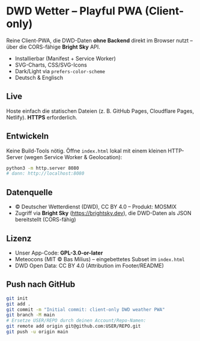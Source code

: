 # DWD Wetter – Playful PWA (Client-only)

Reine Client-PWA, die DWD-Daten **ohne Backend** direkt im Browser nutzt – über die CORS-fähige **Bright Sky** API.
- Installierbar (Manifest + Service Worker)
- SVG-Charts, CSS/SVG-Icons
- Dark/Light via `prefers-color-scheme`
- Deutsch & Englisch

## Live
Hoste einfach die statischen Dateien (z. B. GitHub Pages, Cloudflare Pages, Netlify). **HTTPS** erforderlich.

## Entwickeln
Keine Build-Tools nötig. Öffne `index.html` lokal mit einem kleinen HTTP-Server (wegen Service Worker & Geolocation):
```bash
python3 -m http.server 8080
# dann: http://localhost:8080
```

## Datenquelle
- © Deutscher Wetterdienst (DWD), CC BY 4.0 – Produkt: MOSMIX
- Zugriff via **Bright Sky** (https://brightsky.dev), die DWD-Daten als JSON bereitstellt (CORS-fähig)

## Lizenz
- Unser App-Code: **GPL-3.0-or-later**
- Meteocons (MIT © Bas Milius) – eingebettetes Subset im `index.html`
- DWD Open Data: CC BY 4.0 (Attribution im Footer/README)

## Push nach GitHub
```bash
git init
git add .
git commit -m "Initial commit: client-only DWD weather PWA"
git branch -M main
# Ersetze USER/REPO durch deinen Account/Repo-Namen:
git remote add origin git@github.com:USER/REPO.git
git push -u origin main
```

